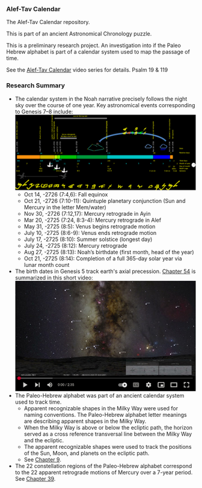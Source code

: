 ### Alef-Tav Calendar
The Alef-Tav Calendar repository.

This is part of an ancient Astronomical Chronology puzzle.

This is a preliminary research project.  An investigation into if the Paleo Hebrew alphabet is part of a calendar system used to map the passage of time.

See the [Alef-Tav Calendar](https://www.youtube.com/playlist?list=PLbRaSh0207d5oxxRnekgN2GdKQNFtZT2z) video series for details. Psalm 19 & 119


### Research Summary

* The calendar system in the Noah narrative precisely follows the night sky over the course of one year.  Key astronomical events corresponding to Genesis 7–8 include:
![Noah calendar](https://raw.githubusercontent.com/alef-tav-calendar/alef-tav-calendar/refs/heads/main/documents/noah_timeline_reversed_2024_04_17.png)
  - Oct 14, -2726 (7:4,6): Fall equinox
  - Oct 21, -2726 (7:10-11): Quintuple planetary conjunction (Sun and Mercury in the letter Mem/water)
  - Nov 30, -2726 (7:12,17): Mercury retrograde in Ayin
  - Mar 20, -2725 (7:24, 8:3-4): Mercury retrograde in Alef
  - May 31, -2725 (8:5): Venus begins retrograde motion
  - July 10, -2725 (8:6-9): Venus ends retrograde motion
  - July 17, -2725 (8:10): Summer solstice (longest day)
  - July 24, -2725 (8:12): Mercury retrograde
  - Aug 27, -2725 (8:13): Noah’s birthdate (first month, head of the year)
  - Oct 21, -2725 (8:14): Completion of a full 365-day solar year via lunar month count
* The birth dates in Genesis 5 track earth's axial precession. [Chapter 54](https://www.youtube.com/watch?v=v72Zm76FQBY) is summarized in this short video:
[![Genesis 5 - Axial Precession](https://raw.githubusercontent.com/alef-tav-calendar/alef-tav-calendar/refs/heads/main/documents/gen_5_youtube_thumbnail.jpg)](https://youtu.be/fzdNpwn5kTc)
* The Paleo-Hebrew alphabet was part of an ancient calendar system used to track time.
  - Apparent recognizable shapes in the Milky Way were used for naming conventions. The Paleo-Hebrew alphabet letter meanings are describing apparent shapes in the Milky Way.
  - When the Milky Way is above or below the ecliptic path, the horizon served as a cross reference transversal line between the Milky Way and the ecliptic.  
  - The apparent recognizable shapes were used to track the positions of the Sun, Moon, and planets on the ecliptic path.
  - See [Chapter 9](https://www.youtube.com/watch?v=x8pbYoZQ3v0). 
* The 22 constellation regions of the Paleo-Hebrew alphabet correspond to the 22 apparent retrograde motions of Mercury over a 7-year period. See [Chapter 39](https://www.youtube.com/watch?v=dWHMoqggJig).
